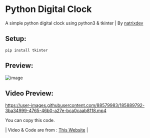 # Python Digital Clock
A simple python digital clock using python3 &amp; tkinter | By [natrixdev](https://github.com/natrixdev)

## Setup:
`pip install tkinter`

## Preview: 
![image](https://user-images.githubusercontent.com/88579983/185885614-7a6fd04b-ddbb-4c23-9421-e2e5c9ea5318.png)

## Video Preview:
https://user-images.githubusercontent.com/88579983/185889792-3ba34999-4765-46b0-a27e-bca0caab8118.mp4


You can copy this code. 


| Video & Code are from : [This Website](https://media.geeksforgeeks.org/) | 
